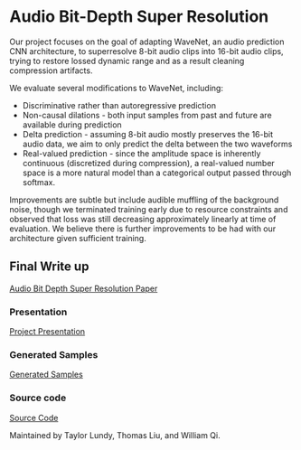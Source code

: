 # Audio Bit-Depth Super Resolution

Our project focuses on the goal of adapting WaveNet, an audio prediction CNN architecture, to superresolve 8-bit audio clips into 16-bit audio clips, trying to restore lossed dynamic range and as a result cleaning compression artifacts.

We evaluate several modifications to WaveNet, including:

- Discriminative rather than autoregressive prediction
- Non-causal dilations - both input samples from past and future are available during prediction
- Delta prediction - assuming 8-bit audio mostly preserves the 16-bit audio data, we aim to only predict the delta between the two waveforms
- Real-valued prediction - since the amplitude space is inherently continuous (discretized during compression), a real-valued number space is a more natural model than a categorical output passed through softmax.

Improvements are subtle but include audible muffling of the background noise, though we terminated training early due to resource constraints and observed that loss was still decreasing approximately linearly at time of evaluation. We believe there is further improvements to be had with our architecture given sufficient training.

## Final Write up

[Audio Bit Depth Super Resolution Paper](https://github.com/wqi/bdsr/blob/master/docs/paper.pdf)

### Presentation

[Project Presentation](https://github.com/wqi/bdsr/blob/master/docs/presentation.pdf)

### Generated Samples

[Generated Samples](https://drive.google.com/drive/u/0/folders/132KivXYZcXYS2qy4dlK9ksxxLsbA3lQB)

### Source code

[Source Code](https://github.com/wqi/bdsr)

Maintained by Taylor Lundy, Thomas Liu, and William Qi.
